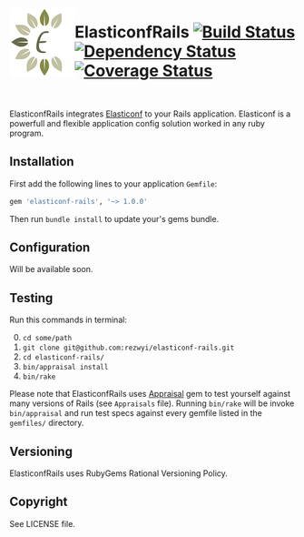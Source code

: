 <img align="left" src="/logo.png?raw=true"></img>

ElasticonfRails [![Build Status](https://travis-ci.org/rezwyi/elasticonf-rails.svg?branch=master)](https://travis-ci.org/rezwyi/elasticonf-rails) [![Dependency Status](https://gemnasium.com/rezwyi/elasticonf-rails.svg)](https://gemnasium.com/rezwyi/elasticonf-rails) [![Coverage Status](https://img.shields.io/coveralls/rezwyi/elasticonf-rails.svg)](https://coveralls.io/r/rezwyi/elasticonf-rails)
===============

<br />

ElasticonfRails integrates [Elasticonf](https://github.com/rezwyi/elasticonf) to your Rails application. Elasticonf is a powerfull and flexible application config solution worked in any ruby program.

## Installation

First add the following lines to your application `Gemfile`:

``` ruby
gem 'elasticonf-rails', '~> 1.0.0'
```

Then run `bundle install` to update your's gems bundle.

## Configuration

Will be available soon.

## Testing

Run this commands in terminal:

0. `cd some/path`
0. `git clone git@github.com:rezwyi/elasticonf-rails.git`
0. `cd elasticonf-rails/`
0. `bin/appraisal install`
0. `bin/rake`

Please note that ElasticonfRails uses [Appraisal](https://github.com/thoughtbot/appraisal) gem to test yourself against many versions of Rails (see `Appraisals` file). Running `bin/rake` will be invoke `bin/appraisal` and run test specs against every gemfile listed in the `gemfiles/` directory.

## Versioning

ElasticonfRails uses RubyGems Rational Versioning Policy.

## Copyright

See LICENSE file.
